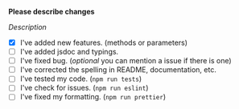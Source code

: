 **Please describe changes**

_Description_

- [x] I've added new features. (methods or parameters)
- [ ] I've added jsdoc and typings.
- [ ] I've fixed bug. (_optional_ you can mention a issue if there is one)
- [ ] I've corrected the spelling in README, documentation, etc.
- [ ] I've tested my code. (`npm run tests`)
- [ ] I've check for issues. (`npm run eslint`)
- [ ] I've fixed my formatting. (`npm run prettier`)
